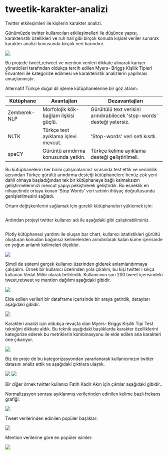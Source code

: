 # tweetik-karakter-analizi

Twitter etkileşimleri ile kişilerin karakter analizi.

Günümüzde twitter kullanıcıları etkileşimelleri ile düşünce yapısı, karakteristik özellikleri ve ruh hali gibi birçok konuda kişisel veriler sunarak karakter analizi konusunda birçok veri barındırır. 

<img src="https://github.com/gulsume/tweetik-karakter-analizi/blob/master/Images/tweet.jpeg">

Bu projede tweet,retweet ve mention verileri dikkate alınarak kariyer yöneticileri tarafından oldukça tercih edilen Myers- Briggs Kişilik Tipleri Envanteri ile kategorize edilmesi ve karakteristik analizlerin yapılması amaçlanmıştır.

Alternatif Türkçe doğal dil işleme kütüphanelerine bir göz atalım:

Kütüphane | Avantajları | Dezavantajları
------------ | ------------ | -------------
Zemberek-NLP | Morfolojik kök-bağlam ilşkisi güçlü. | Gürültülü text verisini arındırabilecek 'stop-words' desteği yetersiz.
NLTK | Türkçe text ayıklama işlevi mevcut. | 'Stop-words' veri seti kısıtlı.
spaCY | Gürüntü arındırma konusunda yetkin. | Türkçe kelime ayıklama desteği geliştirilmeli.

Bu kütüphanelerin her birini çalışmalarımız sırasında test ettik ve verimlilik açısından Türkçe gürültü arındırma desteği kütüphanelere henüz çok yeni dahil olmaya başladığından tek bir kütüphaneye bağlı kalmaksızın  geliştirmelerimizi mevcut yapıyı pekiştirerek geliştirdik.
Bu esneklik en nihayetinde ortaya konan 'Stop Words' veri setinin ihtiyaç doğrultusunda genişletilmesini sağladı.

Ortam değişkenlerini sağlamak için gerekli kütüphaneleri yüklemek için:

```pip install requirements.txt
```
Ardından projeyi twitter kullanıcı adı ile aşağıdaki gibi çalıştırabilirsiniz.

```python .\test.py <username>
```
Plotly kütüphanesi yardımı ile oluşan bar chart, kullanıcı istatistikleri gürültü oluşturan konudan bağımsız kelimelerden arındırılarak kalan küme içerisinde en yoğun anlamlı kelimeleri ölçekler.

<img src="https://github.com/gulsume/tweetik-karakter-analizi/blob/master/Images/bar_chart_.jpg">

Şimdi de sistemi gerçek kullanıcı üzerinden giderek anlamlandırmaya çalışalım.
Örnek bir kullanıcı üzerinden yola çıkalım, bu kişi twitter ı sıkça kullanan Vedat Milör olarak belirledik. Kullanıcının son 200 tweet içerisindeki tweet,retweet ve mention dağılımı aşağıdaki gibidir.

<img src="https://github.com/gulsume/tweetik-karakter-analizi/blob/master/Images/total.JPG">

Elde edilen verileri bir dataframe içerisinde bir araya getirdik, detayları aşağıdaki gibidir.

<img src="https://github.com/gulsume/tweetik-karakter-analizi/blob/master/Images/dataframe.JPG">

Karakteri analizi için oldukça revaçta olan Myers- Briggs Kişilik Tipi Test tekniğini dikkate aldık. Bu teknik aşağıdaki başlıklarda karakter özelliklerini kategorize ederek bu metriklerin kombinasyonu ile elde edilen ana karakteri öne çıkarıyor. 

<img src="https://github.com/gulsume/tweetik-karakter-analizi/blob/master/Images/karakter.JPG">

Biz de proje de bu kategorizasyondan yararlanarak kullanıcımızın twitter datasını analiz ettik ve aşağıdaki çıktılara ulaştık.

<img src="https://github.com/gulsume/tweetik-karakter-analizi/blob/master/Images/vedat_all.png">

<img src="https://github.com/gulsume/tweetik-karakter-analizi/blob/master/Images/vedat_topic.png">

Bir diğer örnek twitter kullanıcı Fatih Kadir Akın için çıktılar aşağıdaki gibidir..

Normalizasyon sonrası ayıklanmış verilerinden edinilen kelime bazlı frekans grafiği:

<img src="https://github.com/gulsume/tweetik-karakter-analizi/blob/master/Images/fkadev_table.png">

Tweet verilerinden edinilen popüler başlıklar:

<img src="https://github.com/gulsume/tweetik-karakter-analizi/blob/master/Images/fkadev_topic.png">

Mention verilerine göre en popüler isimler:

<img src="https://github.com/gulsume/tweetik-karakter-analizi/blob/master/Images/fkadev_users.png">
